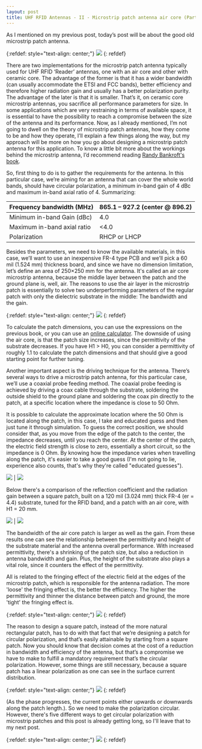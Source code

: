 ```yaml
---
layout: post
title: UHF RFID Antennas - II - Microstrip patch antenna air core (Part I)
---
```


As I mentioned on my previous post, today’s post will be about the good old microstrip patch antenna.

{:refdef: style="text-align: center;"}
![](/images/herewego.gif)
{: refdef}

There are two implementations for the microstrip patch antenna typically used for UHF RFID ‘Reader’ antennas, one with an air core and other with ceramic core. The advantage of the former is that it has a wider bandwidth (can usually accommodate the ETSI and FCC bands), better efficiency and therefore higher radiation gain and usually has a better polarization purity. The advantage of the later is that it is smaller. That’s it, on ceramic core microstrip antennas, you sacrifice all performance parameters for size. In some applications which are very restraining in terms of available space, it is essential to have the possibility to reach a compromise between the size of the antenna and its performance.
Now, as I already mentioned, I’m not going to dwell on the theory of microstrip patch antennas, how they come to be and how they operate, I’ll explain a few things along the way, but my approach will be more on how you go about designing a microstrip patch antenna for this application. To know a little bit more about the workings behind the microstrip antenna, I’d recommend reading [Randy Bankroft's book](https://www.amazon.com/Microstrip-Printed-Antenna-Design-Electromagnetics/dp/1891121731).

So, first thing to do is to gather the requirements for the antenna. In this particular case, we’re aiming for an antenna that can cover the whole world bands, should have circular polarization, a minimum in-band gain of 4 dBc and maximum in-band axial ratio of 4. Summarizing:

Frequency bandwidth (MHz)	| 865.1 – 927.2 (center @ 896.2)
|-------------------------|----------------------|
 Minimum in-band Gain (dBc)	| 4.0
 Maximum in-band axial ratio	| <4.0
 Polarization	| RHCP or LHCP
 
 Besides the parameters, we need to know the available materials, in this case, we’ll want to use an inexpensive FR-4 type PCB and we’ll pick a 60 mil (1.524 mm) thickness board, and since we have no dimension limitation, let’s define an area of 250×250 mm for the antenna. 
It's called an air core microstrip antenna, because the middle layer between the patch and the ground plane is, well, air. The reasons to use the air layer in the microstrip patch is essentially to solve two underperforming parameters of the regular patch with only the dielectric substrate in the middle: The bandwidth and the gain.

{:refdef: style="text-align: center;"}
![](/images/air_core_sch.png)
{: refdef}

To calculate the patch dimensions, you can use the expressions on the previous book, or you can use an [online calculator](http://www.emtalk.com/mpacalc.php). The downside of using the air core, is that the patch size increases, since the permittivity of the substrate decreases. If you have H1 > H0, you can consider a permittivity of roughly 1.1 to calculate the patch dimensions and that should give a good starting point for further tuning.

Another important aspect is the driving technique for the antenna. There’s several ways to drive a microstrip patch antenna, for this particular case, we’ll use a coaxial probe feeding method. The coaxial probe feeding is achieved by driving a coax cable through the substrate, soldering the outside shield to the ground plane and soldering the coax pin directly to the patch, at a specific location where the impedance is close to 50 Ohm. 

It is possible to calculate the approximate location where the 50 Ohm is located along the patch, in this case, I take and educated guess and then just tune it through simulation. To guess the correct position, we should consider that, as you move from the edge of the patch to the center, the impedance decreases, until you reach the center. At the center of the patch, the electric field strength is close to zero, essentially a short circuit, so the impedance is 0 Ohm. By knowing how the impedance varies when travelling along the patch, it's easier to take a good guess (I'm not going to lie, experience also counts, that's why they're called "educated guesses"). 

![](/images/coax_feed_variation.png) | ![](/images/coax_feed_variation-2.png)

Below there's a comparison of the reflection coefficient and the radiation gain between a square patch, built on a 120 mil (3.024 mm) thick FR-4 (er = 4.4) substrate, tuned for the RFID band, and a patch with an air core, with H1 = 20 mm.

![](/images/microstrip1_s11.png) | ![](/images/microstrip1_gain.png)

The bandwidth  of the air core patch is larger as well as the gain. From these results one can see the relationship between the permittivity and height of the substrate material and the antenna overall performance. With increased permittivity, there's a shrinking of the patch size, but also a reduction in antenna bandwidth and gain. Plus, the height of the substrate also plays a vital role, since it counters the effect of the permittivity. 

All is related to the fringing effect of the electric field at the edges of the microstrip patch, which is responsible for the antenna radiation. The more 'loose' the fringing effect is, the better the efficiency. The higher the permittivity and thinner the distance between patch and ground, the more 'tight' the fringing effect is. 

{:refdef: style="text-align: center;"}
![](/images/tenor.gif)
{: refdef}

The reason to design a square patch, instead of the more natural rectangular patch, has to do with that fact that we’re designing a patch for circular polarization, and that’s easily attainable by starting from a square patch. Now you should know that decision comes at the cost of a reduction in bandwidth and efficiency of the antenna, but that’s a compromise we have to make to fulfill a mandatory requirement that’s the circular polarization. However, some things are still necessary, because a square patch has a linear polarization as one can see in the surface current distribution.

{:refdef: style="text-align: center;"}
![](/images/rfid_patch-896mhz_01.gif)
{: refdef}

(As the phase progresses, the current points either upwards or downwards along the patch length.). So we need to make the polarization circular. However, there's five different ways to get circular polarization with microstrip patches and this post is already getting long, so I'll leave that to my next post.

{:refdef: style="text-align: center;"}
![](/images/bye2.gif)
{: refdef}

